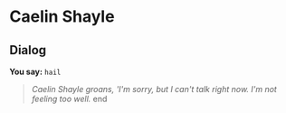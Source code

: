 # Caelin Shayle


## Dialog

**You say:** `hail`



>*Caelin Shayle groans, 'I'm sorry, but I can't talk right now. I'm not feeling too well.*
end
